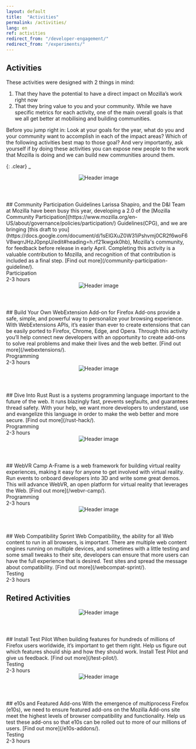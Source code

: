 ```yaml
---
layout: default
title:  "Activities"
permalink: /activities/
lang: en
ref: activities
redirect_from: "/developer-engagement/"
redirect_from: "/experiments/"
---
```


## Activities

These activities were designed with 2 things in mind:

1. That they have the potential to have a direct impact on Mozilla’s work right now
2. That they bring value to you and your community. While we have specific metrics for each activity, one of the main overall goals is that we all get better at mobilising and building communities.

Before you jump right in: Look at your goals for the year, what do you and your community want to accomplish in each of the impact areas? Which of the following activities best map to those goal? And very importantly, ask yourself if by doing these activities you can expose new people to the work that Mozilla is doing and we can build new communities around them.

{: .clear}
_

<div class="row is-flex">
<div class="activity-card participation col-md-4">
  <header class="item-header">
    <img src="https://toolkit.mozilla.org/wp-content/uploads/2016/07/Jobstobedone-336x156.jpg" alt="Header image" class="img-fluid">
  </header>
  <div class="item-content" markdown="1">
## Community Participation Guidelines
Larissa Shapiro, and the D&I Team at Mozilla have been busy this year, developing a 2.0 of the [Mozilla Community Participation](https://www.mozilla.org/en-US/about/governance/policies/participation/) Guidelines(CPG), and we are bringing [this draft to you](https://docs.google.com/document/d/1sElGXuZ0W31iPshvmj0CR2f6woF6V8wqrrJHzJ0pnpU/edit#heading=h.rf21kwgxk0hb), Mozilla's community, for feedback before release in early April. Completing this activity is a valuable contribution to Mozilla, and recognition of that contribution is included as a final step. [Find out more](/community-participation-guideline/).
  </div>
  <footer class="item-footer">
    <div class="tags">Participation</div>
    <div class="duration">2-3 hours</div>
  </footer>
</div>

<div class="activity-card programming col-md-4">
  <header class="item-header">
    <img src="https://toolkit.mozilla.org/wp-content/uploads/2016/07/Jobstobedone-336x156.jpg" alt="Header image" class="img-fluid">
  </header>
  <div class="item-content" markdown="1">
## Build Your Own WebExtension Add-on for Firefox
Add-ons provide a safe, simple, and powerful way to personalize your browsing experience. With WebExtensions APIs, it’s easier than ever to create extensions that can be easily ported to Firefox, Chrome, Edge, and Opera. Through this activity you’ll help connect new developers with an opportunity to create add-ons to solve real problems and make their lives and the web better.
[Find out more](/webextensions/).
  </div>
  <footer class="item-footer">
    <div class="tags">Programming</div>
    <div class="duration">2-3 hours</div>
  </footer>
</div>

<div class="activity-card programming col-md-4">
  <header class="item-header">
    <img src="https://toolkit.mozilla.org/wp-content/uploads/2016/07/Jobstobedone-336x156.jpg" alt="Header image" class="img-fluid">
  </header>
  <div class="item-content" markdown="1">
## Dive Into Rust
Rust is a systems programming language important to the future of the web. It runs blazingly fast, prevents segfaults, and guarantees thread safety. With your help, we want more developers to understand, use and evangelize this language in order to make the web better and more secure.
[Find out more](/rust-hack/).
  </div>
  <footer class="item-footer">
    <div class="tags">Programming</div>
    <div class="duration">2-3 hours</div>
  </footer>
</div>

<div class="activity-card programming col-md-4">
  <header class="item-header">
    <img src="https://toolkit.mozilla.org/wp-content/uploads/2016/07/Jobstobedone-336x156.jpg" alt="Header image" class="img-fluid">
  </header>
  <div class="item-content" markdown="1">
## WebVR Camp
A-Frame is a web framework for building virtual reality experiences, making it easy for anyone to get involved with virtual reality. Run events to onboard developers into 3D and write some great demos. This will advance WebVR, an open platform for virtual reality that leverages the Web.
[Find out more](/webvr-camp/).
  </div>
  <footer class="item-footer">
    <div class="tags">Programming</div>
    <div class="duration">2-3 hours</div>
  </footer>
</div>

<div class="activity-card testing col-md-4">
  <header class="item-header">
    <img src="https://toolkit.mozilla.org/wp-content/uploads/2016/07/Jobstobedone-336x156.jpg" alt="Header image" class="img-fluid">
  </header>
  <div class="item-content" markdown="1">
## Web Compatibility Sprint
Web Compatibility, the ability for all Web content to run in all browsers, is important. There are multiple web content engines running on multiple devices, and sometimes with a little testing and some small tweaks to their site, developers can ensure that more users can have the full experience that is desired. Test sites and spread the message about compatibility.
[Find out more](/webcompat-sprint/).
  </div>
  <footer class="item-footer">
    <div class="tags">Testing</div>
    <div class="duration">2-3 hours</div>
  </footer>
</div>
</div>

## Retired Activities

<div class="row is-flex">
<div class="activity-card testing col-md-4">
  <header class="item-header">
    <img src="https://toolkit.mozilla.org/wp-content/uploads/2016/07/Jobstobedone-336x156.jpg" alt="Header image" class="img-fluid">
  </header>
  <div class="item-content" markdown="1">
## Install Test Pilot
When building features for hundreds of millions of Firefox users worldwide, it’s important to get them right. Help us figure out which features should ship and how they should work. Install Test Pilot and give us feedback.
[Find out more](/test-pilot/).
  </div>
  <footer class="item-footer">
    <div class="tags">Testing</div>
    <div class="duration">2-3 hours</div>
  </footer>
</div>

<div class="activity-card testing col-md-4">
  <header class="item-header">
    <img src="https://toolkit.mozilla.org/wp-content/uploads/2016/07/Jobstobedone-336x156.jpg" alt="Header image" class="img-fluid">
  </header>
  <div class="item-content" markdown="1">
## e10s and Featured Add-ons
With the emergence of multiprocess Firefox (e10s), we need to ensure featured add-ons on the Mozilla Add-ons site meet the highest levels of browser compatibility and functionality. Help us test these add-ons so that e10s can be rolled out to more of our millions of users.
[Find out more](/e10s-addons/).
  </div>
  <footer class="item-footer">
    <div class="tags">Testing</div>
    <div class="duration">2-3 hours</div>
  </footer>
</div>
</div>
